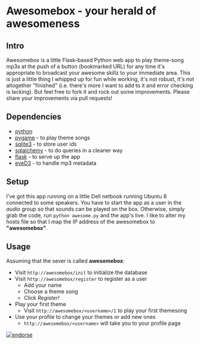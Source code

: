 Awesomebox - your herald of awesomeness
=======================================

Intro
-----
Awesomebox is a little Flask-based Python web app to play theme-song mp3s at the push of a button (bookmarked URL) for
any time it's appropriate to broadcast your awesome skillz to your immediate area. This is just a little thing I whipped
up for fun while working, it's not robust, it's not altogether "finished" (i.e. there's more I want to add to it and
error checking is lacking). But feel free to fork it and rock out some improvements. Please share your improvements
via pull requests!

Dependencies
------------
* [python](http://python.org)
* [pygame](http://pygame.org) - to play theme songs
* [sqlite3](http://sqlite.org) - to store user ids
* [sqlalchemy](http://www.sqlalchemy.org) - to do queries in a cleaner way
* [flask](http://flask.pocoo.org) - to serve up the app
* [eyeD3](http://eyed3.nicfit.net/) - to handle mp3 metadata

Setup
-----
I've got this app running on a little Dell netbook running Ubuntu 8 connected to some speakers. You have to
start the app as a user in the *audio* group so that sounds can be played on the box. Otherwise, simply grab 
the code, run `python awesome.py` and the app's live. I like to alter my hosts file so that I map the IP address
of the awesomebox to **"awesomebox"**.

Usage
-----
Assuming that the sever is called **awesomebox**:

* Visit `http://awesomebox/init` to initialize the database
* Visit `http://awesomebox/register` to register as a user
   * Add your name
   * Choose a theme song
   * Click *Register!*
* Play your first theme
   * Visit `http://awesomebox/<username>/1` to play your first themesong
* Use your profile to change your themes or add new ones
   * `http://awesomebox/<username>` will take you to your profile page

[![endorse](http://api.coderwall.com/mrcaron/endorsecount.png)](http://coderwall.com/mrcaron)
